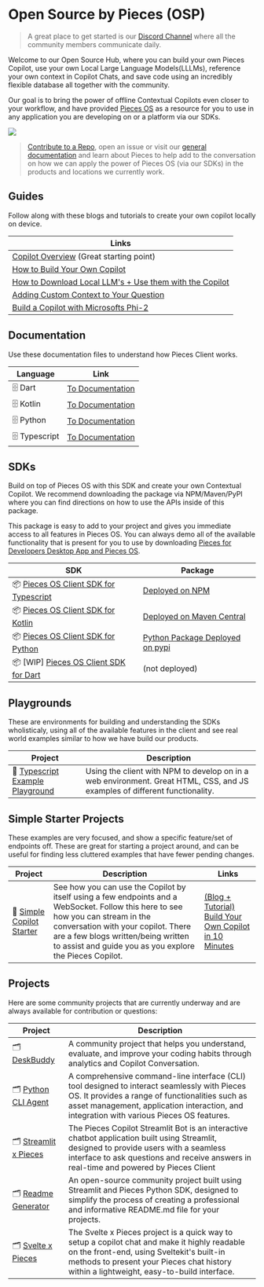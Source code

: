 # Open Source by Pieces (OSP)

> A great place to get started is our [Discord Channel](https://discord.gg/getpieces) where all the community members communicate daily.

Welcome to our Open Source Hub, where you can build your own Pieces Copilot, use your own Local Large Language Models(LLLMs), reference your own context in Copilot Chats, and save code using an incredibly flexible database all together with the community.

Our goal is to bring the power of offline Contextual Copilots even closer to your workflow, and have provided [Pieces OS](https://docs.pieces.app/installation-getting-started/pieces-os) as a resource for you to use in any application you are developing on or a platform via our SDKs.

<img src="https://github.com/pieces-app/opensource/assets/55861512/29ecef11-132a-435e-a039-cb6347490294" />

> [Contribute to a Repo](/#Projects), open an issue or visit our [general documentation](https://docs.pieces.app) and learn about Pieces to help add to the conversation on how we can apply the power of Pieces OS (via our SDKs) in the products and locations we currently work.

## Guides
Follow along with these blogs and tutorials to create your own copilot locally on device.

| Links |
|---|
| [Copilot Overview](https://code.pieces.app/blog/build-your-own-open-source-copilot-with-pieces) (Great starting point) |
| [How to Build Your Own Copilot](https://code.pieces.app/blog/build-your-own-copilot-in-less-than-10-minutes-with-pieces-os-client) |
| [How to Download Local LLM's + Use them with the Copilot](https://code.pieces.app/blog/how-to-build-a-copilot-using-local-llms-with-pieces-client) |
| [Adding Custom Context to Your Question](https://code.pieces.app/blog/build-your-own-copilot-with-local-context) |
| [Build a Copilot with Microsofts Phi-2](https://code.pieces.app/blog/build-a-copilot-with-phi-2-using-pieces-client) |

## Documentation 
Use these documentation files to understand how Pieces Client works.

| Language | Link |
|---|---|
| 🗄 Dart | [To Documentation](https://docs.pieces.app/build/reference/dart) |
| 🗄 Kotlin | [To Documentation](https://docs.pieces.app/build/reference/kotlin) |
| 🗄 Python | [To Documentation](https://docs.pieces.app/build/reference/python) |
| 🗄 Typescript | [To Documentation](https://docs.pieces.app/build/reference/typescript) |

## SDKs
Build on top of Pieces OS with this SDK and create your own Contextual Copilot. We recommend downloading the package via NPM/Maven/PyPI where you can find directions on how to use the APIs inside of this package.

This package is easy to add to your project and gives you immediate access to all features in Pieces OS. You can always demo all of the available functionality that is present for you to use by downloading [Pieces for Developers Desktop App and Pieces OS](https://docs.pieces.app/installation-getting-started/what-am-i-installing).


| SDK  | Package |
|---|---|
| 📦 [Pieces OS Client SDK for Typescript](https://github.com/pieces-app/pieces-os-client-sdk-for-typescript)  | [Deployed on NPM](https://www.npmjs.com/package/@pieces.app/pieces-os-client) |
| 📦 [Pieces OS Client SDK for Kotlin](https://github.com/pieces-app/pieces-os-client-sdk-for-kotlin)  | [Deployed on Maven Central](https://central.sonatype.com/artifact/app.pieces.pieces-os-client/pieces-os-client) |
| 📦 [Pieces OS Client SDK for Python](https://github.com/pieces-app/pieces-os-client-sdk-for-python) | [Python Package Deployed on pypi](https://pypi.org/project/pieces-os-client/) |
| 📦 [WIP] [Pieces OS Client SDK for Dart](https://github.com/pieces-app/pieces-os-client-sdk-for-dart) | (not deployed) |

## Playgrounds

These are environments for building and understanding the SDKs wholisticaly, using all of the available features in the client and see real world examples similar to how we have build our products.

| Project | Description |
|---|---|
| 🛝 [Typescript Example Playground](https://github.com/pieces-app/example-typescript) | Using the client with NPM to develop on in a web environment. Great HTML, CSS, and JS examples of different functionality. |

## Simple Starter Projects

These examples are very focused, and show a specific feature/set of endpoints off. These are great for starting a project around, and can be useful for finding less cluttered examples that have fewer pending changes.

| Project | Description | Links |
|---|---|---|
| 🍦 [Simple Copilot Starter](https://github.com/pieces-app/pieces-copilot-vanilla-typescript-example) |  See how you can use the Copilot by itself using a few endpoints and a WebSocket. Follow this here to see how you can stream in the conversation with your copilot. There are a few blogs written/being written to assist and guide you as you explore the Pieces Copilot. | [(Blog + Tutorial) Build Your Own Copilot in 10 Minutes](https://code.pieces.app/blog/build-your-own-open-source-copilot-with-pieces) | 

## Projects

Here are some community projects that are currently underway and are always available for contribution or questions:

| Project | Description |
|---|---|
| 🗂️ [DeskBuddy](https://github.com/ayothekingg/deskbuddy) | A community project that helps you understand, evaluate, and improve your coding habits through analytics and Copilot Conversation. |
| 🗂️ [Python CLI Agent](https://github.com/pieces-app/cli-agent)  | A comprehensive command-line interface (CLI) tool designed to interact seamlessly with Pieces OS. It provides a range of functionalities such as asset management, application interaction, and integration with various Pieces OS features. |
| 🗂️ [Streamlit x Pieces](https://github.com/pieces-app/pieces-copilot-streamlit-example) | The Pieces Copilot Streamlit Bot is an interactive chatbot application built using Streamlit, designed to provide users with a seamless interface to ask questions and receive answers in real-time and powered by Pieces Client |
| 🗂️ [Readme Generator](https://github.com/Sophyia7/readme-generator/) | An open-source community project built using Streamlit and Pieces Python SDK, designed to simplify the process of creating a professional and informative README.md file for your projects. |
| 🗂️ [Svelte x Pieces](https://github.com/seantiz/piecesvelte) | The Svelte x Pieces project is a quick way to setup a copilot chat and make it highly readable on the front-end, using Sveltekit's built-in methods to present your Pieces chat history within a lightweight, easy-to-build interface. |
